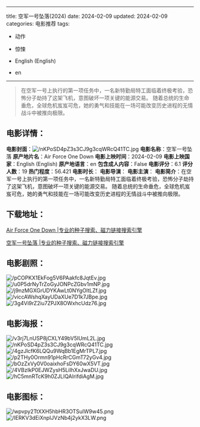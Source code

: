 
---
title: 空军一号坠落(2024)
date: 2024-02-09
updated: 2024-02-09
categories: 电影推荐
tags:
- 动作
- 惊悚

- English (English)
- en
---


> 在空军一号上执行的第一项任务中，一名新特勤局特工面临着终极考验，恐怖分子劫持了这架飞机，意图破坏一项关键的能源交易。 随着总统的生命垂危，全球危机岌岌可危，她的勇气和技能在一场可能改变历史进程的无情战斗中被推向极限。

## **电影详情**：

**电影封面**：<img src="https://image.tmdb.org/t/p/w200/nKPoSD4pZ3s3CJ9g3cqWRcQ41TC.jpg" alt="/nKPoSD4pZ3s3CJ9g3cqWRcQ41TC.jpg" title="/nKPoSD4pZ3s3CJ9g3cqWRcQ41TC.jpg">
**电影名称**：空军一号坠落
**原产地片名**：Air Force One Down
**电影上映时间**：2024-02-09
**电影上映国家**：English (English)
**原产地语言**：en
**包含成人内容**：False
**电影评分**：6.1
**评分人数**：19
**热门程度**：56.421
**电影时长**：
**电影导演**：
**电影主演**：
**电影简介**：在空军一号上执行的第一项任务中，一名新特勤局特工面临着终极考验，恐怖分子劫持了这架飞机，意图破坏一项关键的能源交易。 随着总统的生命垂危，全球危机岌岌可危，她的勇气和技能在一场可能改变历史进程的无情战斗中被推向极限。

## **下载地址**：
[Air Force One Down |专业的种子搜索、磁力链接搜索引擎](https://movie.amd794.com:2083/?search=Air%20Force%20One%20Down&ordering=&mode=match_phrase&page_size=10&page=1)

[空军一号坠落 |专业的种子搜索、磁力链接搜索引擎](https://movie.amd794.com:2083/?search=%E7%A9%BA%E5%86%9B%E4%B8%80%E5%8F%B7%E5%9D%A0%E8%90%BD&ordering=&mode=match_phrase&page_size=10&page=1)
 

## **电影剧照**：
<img src="https://image.tmdb.org/t/p/original/pCOPKX1EkFog5V6PAakfc8JqtEv.jpg" alt="/pCOPKX1EkFog5V6PAakfc8JqtEv.jpg" title="/pCOPKX1EkFog5V6PAakfc8JqtEv.jpg"><img src="https://image.tmdb.org/t/p/original/u0P5drNyTrZoGyJONPcZGbv1mNP.jpg" alt="/u0P5drNyTrZoGyJONPcZGbv1mNP.jpg" title="/u0P5drNyTrZoGyJONPcZGbv1mNP.jpg"><img src="https://image.tmdb.org/t/p/original/j9nzMGXGrUDYKAwLt0NYgOltLZf.jpg" alt="/j9nzMGXGrUDYKAwLt0NYgOltLZf.jpg" title="/j9nzMGXGrUDYKAwLt0NYgOltLZf.jpg"><img src="https://image.tmdb.org/t/p/original/viccAWshqXayUDaXUe7D1k7JBpe.jpg" alt="/viccAWshqXayUDaXUe7D1k7JBpe.jpg" title="/viccAWshqXayUDaXUe7D1k7JBpe.jpg"><img src="https://image.tmdb.org/t/p/original/3g4Vi9rZ2iu7ZPJX8OWxhcUdz76.jpg" alt="/3g4Vi9rZ2iu7ZPJX8OWxhcUdz76.jpg" title="/3g4Vi9rZ2iu7ZPJX8OWxhcUdz76.jpg">

## **电影海报**：
<img src="https://image.tmdb.org/t/p/original/v3rj7LnUSP8jCXLY49bV5IUmL2L.jpg" alt="/v3rj7LnUSP8jCXLY49bV5IUmL2L.jpg" title="/v3rj7LnUSP8jCXLY49bV5IUmL2L.jpg"><img src="https://image.tmdb.org/t/p/original/nKPoSD4pZ3s3CJ9g3cqWRcQ41TC.jpg" alt="/nKPoSD4pZ3s3CJ9g3cqWRcQ41TC.jpg" title="/nKPoSD4pZ3s3CJ9g3cqWRcQ41TC.jpg"><img src="https://image.tmdb.org/t/p/original/4gzJlcfK6LQQu9WqBb1EgMrTPL7.jpg" alt="/4gzJlcfK6LQQu9WqBb1EgMrTPL7.jpg" title="/4gzJlcfK6LQQu9WqBb1EgMrTPL7.jpg"><img src="https://image.tmdb.org/t/p/original/p2THy0Ormn91pHcRrCGmT72yGv4.jpg" alt="/p2THy0Ormn91pHcRrCGmT72yGv4.jpg" title="/p2THy0Ormn91pHcRrCGmT72yGv4.jpg"><img src="https://image.tmdb.org/t/p/original/bOzZxVy0V0oaixhoFsDY60wX5VT.jpg" alt="/bOzZxVy0V0oaixhoFsDY60wX5VT.jpg" title="/bOzZxVy0V0oaixhoFsDY60wX5VT.jpg"><img src="https://image.tmdb.org/t/p/original/4VBzIkP0EJWZysH5LiIhXxJwaDU.jpg" alt="/4VBzIkP0EJWZysH5LiIhXxJwaDU.jpg" title="/4VBzIkP0EJWZysH5LiIhXxJwaDU.jpg"><img src="https://image.tmdb.org/t/p/original/hC5mnRTcK9h0ZJLIQAIrifdiAgM.jpg" alt="/hC5mnRTcK9h0ZJLIQAIrifdiAgM.jpg" title="/hC5mnRTcK9h0ZJLIQAIrifdiAgM.jpg">

## **电影图标**：
<img src="https://image.tmdb.org/t/p/original/wpvpy2TtXXH5hbHR3OTSulW9w45.png" alt="/wpvpy2TtXXH5hbHR3OTSulW9w45.png" title="/wpvpy2TtXXH5hbHR3OTSulW9w45.png"><img src="https://image.tmdb.org/t/p/original/lERKV3dEiXnpIJVzNb4j2ykX3LW.png" alt="/lERKV3dEiXnpIJVzNb4j2ykX3LW.png" title="/lERKV3dEiXnpIJVzNb4j2ykX3LW.png">
